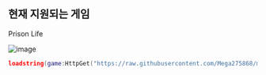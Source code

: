 현재 지원되는 게임
-
Prison Life








![image](https://github.com/user-attachments/assets/bd51fed5-aabf-4edd-a34d-f26e5663f852)







```lua
loadstring(game:HttpGet("https://raw.githubusercontent.com/Mega275868/megahub/main/main.lua"))()
```
